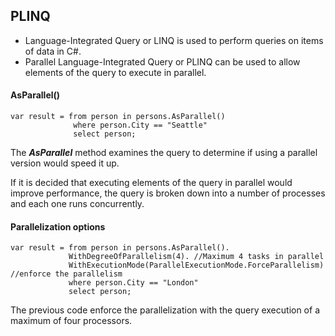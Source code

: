 ## PLINQ

- Language-Integrated Query or LINQ is used to perform queries on items of data in C#.
- Parallel Language-Integrated Query or PLINQ can be used to allow elements of the query to execute in parallel.

#### AsParallel()
```
var result = from person in persons.AsParallel()
              where person.City == "Seattle"
              select person;
```

The ___AsParallel___ method examines the query to determine if using a parallel version would speed it up.

If it is decided that executing elements of the query in parallel would improve performance, the query is broken down into a number of processes and each one runs concurrently.

#### Parallelization options
```
var result = from person in persons.AsParallel().
             WithDegreeOfParallelism(4). //Maximum 4 tasks in parallel
             WithExecutionMode(ParallelExecutionMode.ForceParallelism) //enforce the parallelism
             where person.City == "London"
             select person;
```

The previous code enforce the parallelization with the query execution of a maximum of four processors.
